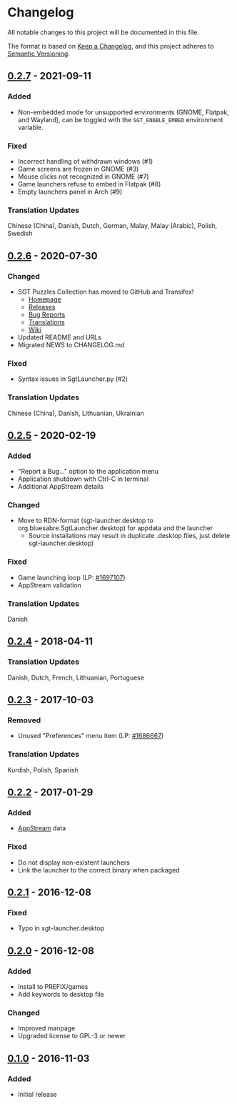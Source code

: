 # Changelog

All notable changes to this project will be documented in this file.

The format is based on [Keep a Changelog](https://keepachangelog.com/en/1.0.0/),
and this project adheres to [Semantic Versioning](https://semver.org/spec/v2.0.0.html).

## [0.2.7] - 2021-09-11

### Added

- Non-embedded mode for unsupported environments (GNOME, Flatpak, and Wayland),
  can be toggled with the `SGT_ENABLE_EMBED` environment variable.

### Fixed

- Incorrect handling of withdrawn windows (#1)
- Game screens are frozen in GNOME (#3)
- Mouse clicks not recognized in GNOME (#7)
- Game launchers refuse to embed in Flatpak (#8)
- Empty launchers panel in Arch (#9)

### Translation Updates

Chinese (China), Danish, Dutch, German, Malay, Malay (Arabic), Polish, Swedish

## [0.2.6] - 2020-07-30

### Changed

- SGT Puzzles Collection has moved to GitHub and Transifex!
  - [Homepage](https://github.com/bluesabre/sgt-launcher)
  - [Releases](https://github.com/bluesabre/sgt-launcher/releases)
  - [Bug Reports](https://github.com/bluesabre/sgt-launcher/issues)
  - [Translations](https://www.transifex.com/bluesabreorg/sgt-puzzles-collection)
  - [Wiki](https://github.com/bluesabre/sgt-launcher/wiki)
- Updated README and URLs
- Migrated NEWS to CHANGELOG.md

### Fixed

- Syntax issues in SgtLauncher.py (#2)

### Translation Updates

Chinese (China), Danish, Lithuanian, Ukrainian

## [0.2.5] - 2020-02-19

### Added

- "Report a Bug..." option to the application menu
- Application shutdown with Ctrl-C in terminal
- Additional AppStream details

### Changed

- Move to RDN-format (sgt-launcher.desktop to org.bluesabre.SgtLauncher.desktop)
  for appdata and the launcher
  - Source installations may result in duplicate .desktop files, just delete
    sgt-launcher.desktop)

### Fixed

- Game launching loop (LP: [#1697107](https://bugs.launchpad.net/bugs/1697107))
- AppStream validation

### Translation Updates

Danish

## [0.2.4] - 2018-04-11

### Translation Updates

Danish, Dutch, French, Lithuanian, Portuguese

## [0.2.3] - 2017-10-03

### Removed

- Unused "Preferences" menu item (LP: [#1686667](https://bugs.launchpad.net/bugs/1686667))

### Translation Updates

Kurdish, Polish, Spanish

## [0.2.2] - 2017-01-29

### Added

- [AppStream](https://www.freedesktop.org/wiki/Distributions/AppStream/) data

### Fixed

- Do not display non-existent launchers
- Link the launcher to the correct binary when packaged

## [0.2.1] - 2016-12-08

### Fixed

- Typo in sgt-launcher.desktop

## [0.2.0] - 2016-12-08

### Added

- Install to PREFIX/games
- Add keywords to desktop file

### Changed

- Improved manpage
- Upgraded license to GPL-3 or newer

## [0.1.0] - 2016-11-03

### Added

- Initial release

[unreleased]: https://github.com/bluesabre/sgt-launcher/compare/sgt-launcher-0.2.7...HEAD
[0.2.7]: https://github.com/bluesabre/sgt-launcher/compare/sgt-launcher-0.2.6...sgt-launcher-0.2.7
[0.2.6]: https://github.com/bluesabre/sgt-launcher/compare/sgt-launcher-0.2.5...sgt-launcher-0.2.6
[0.2.5]: https://github.com/bluesabre/sgt-launcher/compare/sgt-launcher-0.2.4...sgt-launcher-0.2.5
[0.2.4]: https://github.com/bluesabre/sgt-launcher/compare/sgt-launcher-0.2.3...sgt-launcher-0.2.4
[0.2.3]: https://github.com/bluesabre/sgt-launcher/compare/sgt-launcher-0.2.2...sgt-launcher-0.2.3
[0.2.2]: https://github.com/bluesabre/sgt-launcher/compare/sgt-launcher-0.2.1...sgt-launcher-0.2.2
[0.2.1]: https://github.com/bluesabre/sgt-launcher/compare/sgt-launcher-0.2.0...sgt-launcher-0.2.1
[0.2.0]: https://github.com/bluesabre/sgt-launcher/compare/sgt-launcher-0.1.0...sgt-launcher-0.2.0
[0.1.0]: https://github.com/bluesabre/sgt-launcher/releases/tag/sgt-launcher-0.1.0